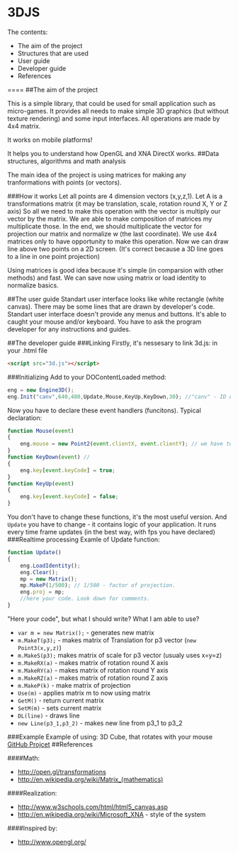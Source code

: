 3DJS
====

The contents:
 - The aim of the project
 - Structures that are used
 - User guide
 - Developer guide
 - References

====
##The aim of the project

This is a simple library, that could be used for small application such as micro-games. It provides all needs to make simple 3D graphics (but without texture rendering) and some input interfaces.
All operations are made by 4x4 matrix.

It works on mobile platforms!

It helps you to understand how OpenGL and XNA DirectX works.
##Data structures, algorithms and math analysis

The main idea of the project is using matrices for making any tranformations with points (or vectors). 

###How it works
Let all points are 4 dimension vectors (x,y,z,1).
Let A is a transformations matrix (it may be translation, scale, rotation round X, Y or Z axis)
So all we need to make this operation with the vector is multiply our vector by the matrix.
We are able to make composition of matrices my multiplicate those.
In the end, we should multiplicate the vector for projection our matrix and normalize w (the last coordinate). We use 4x4 matrices only to have opportunity to make this operation.
Now we can draw line above two points on a 2D screen. (It's correct because a 3D line goes to a line in one point projection)

Using matrices is good idea because it's simple (in comparsion with other methods) and fast. We can save now using matrix or load identity to normalize basics.

##The user guide
Standart user interface looks like white rectangle (white canvas). There may be some lines that are drawn by developer's code. Standart user interface doesn't provide any menus and buttons. It's able to caught your mouse and/or keyboard.
You have to ask the program developer for any instructions and guides.
 
##The developer guide
###Linking
Firstly, it's nessesary to link 3d.js: in your .html file
```html
<script src="3d.js"></script>
```
###Initializing
Add to your DOContentLoaded method:
```js
eng = new Engine3D();
eng.Init("canv",640,480,Update,Mouse,KeyUp,KeyDown,30); //"canv" - ID of your canvas html5 element, 640,480 - resolution of canvas, Update,Mouse,KeyUp,KeyDown - event handlers, 30 - it's fps that you want.
```
Now you have to declare these event handlers (funcitons). Typical declaration:
```js
function Mouse(event)
{
	eng.mouse = new Point2(event.clientX, event.clientY); // we have to save actual mouse position
}
function KeyDown(event) // 
{
	eng.key[event.keyCode] = true; 
}
function KeyUp(event)
{
	eng.key[event.keyCode] = false;
}
``` 
You don't have to change these functions, it's the most useful version.
And ```Update``` you have to change - it contains logic of your application. It runs every time frame updates (in the best way, with fps you have declared)
###Realtime processing 
Examle of Update function:
```js
function Update()
{
	eng.LoadIdentity();
	eng.Clear();
	mp = new Matrix();
	mp.MakeP(1/500); // 1/500 - factor of projection. 
	eng.proj = mp;
	//here your code. Look down for comments.
}
```
"Here your code", but what I should write? What I am able to use?
* ```var m = new Matrix();``` - generates new matrix
* ```m.MakeT(p3);``` - makes matrix of Translation for p3 vector (```new Point3(x,y,z)```)
* ```m.MakeS(p3);``` makes matrix of scale for p3 vector (usualy uses x=y=z)
* ```m.MakeRX(a)``` - makes matrix of rotation round X axis
* ```m.MakeRY(a)``` - makes matrix of rotation round Y axis
* ```m.MakeRZ(a)``` - makes matrix of rotation round Z axis
* ```m.MakeP(k)``` - make matrix of projection
* ```Use(m)``` - applies matrix m to now using matrix
* ```GetM()``` - return current matrix
* ```SetM(m)``` - sets current matrix
* ```DL(line)``` - draws line
* ```new Line(p3_1,p3_2)``` - makes new line from p3_1 to p3_2

###Example
Example of using: 3D Cube, that rotates with your mouse [GitHub Projcet](http://github.com/kriot/3DCube/)
##References

####Math:
 * http://open.gl/transformations
 * http://en.wikipedia.org/wiki/Matrix_(mathematics)

####Realization:
 * http://www.w3schools.com/html/html5_canvas.asp
 * http://en.wikipedia.org/wiki/Microsoft_XNA - style of the system

####Inspired by:
 * http://www.opengl.org/
